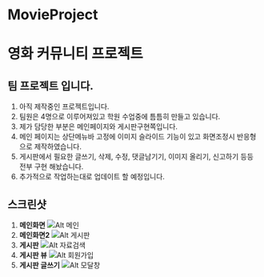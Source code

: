 # MovieProject

   영화 커뮤니티 프로젝트
   =====================
   
   팀 프로젝트 입니다.
   -------------------
 1. 아직 제작중인 프로젝트입니다.
 2. 팀원은 4명으로 이루어져있고 학원 수업중에 틈틈히 만들고 있습니다.
 3. 제가 담당한 부분은 메인페이지와 게시판구현쪽입니다.
 4. 메인 페이지는 상단메뉴바 고정에 이미지 슬라이드 기능이 있고 화면조정시 반응형으로 제작하였습니다.
 5. 게시판에서 필요한 글쓰기, 삭제, 수정, 댓글남기기, 이미지 올리기, 신고하기 등등 전부 구현 해놨습니다.
 6. 추가적으로 작업하는대로 업데이트 할 예정입니다.
   
   스크린샷
   ------------------
  1. <Strong>메인화면</Strong>
   ![Alt 메인](https://user-images.githubusercontent.com/53854831/70104944-e9113500-1682-11ea-9552-267c2f75f739.png)
  2. <Strong>메인화면2</Strong>
   ![Alt 게시판](https://user-images.githubusercontent.com/53854831/70105264-a7cd5500-1683-11ea-9207-62415f6fd934.png)
  3. <Strong>게시판</Strong>
   ![Alt 자료검색](https://user-images.githubusercontent.com/53854831/70104974-fd553200-1682-11ea-9843-641d83a9568d.png)
  4. <Strong>게시판 뷰</Strong>
   ![Alt 회원가입](https://user-images.githubusercontent.com/53854831/70104987-047c4000-1683-11ea-9889-be7738f102b6.png)
  5. <Strong>게시판 글쓰기</Strong>
   ![Alt 모달창](https://user-images.githubusercontent.com/53854831/70104996-0f36d500-1683-11ea-99ae-53d1505cd9a1.png)
   
